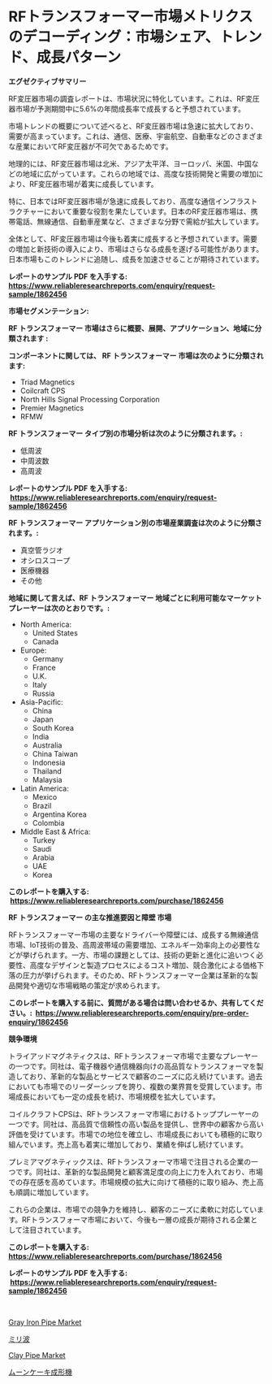 <p><h1>RFトランスフォーマー市場メトリクスのデコーディング：市場シェア、トレンド、成長パターン</h1></p><p><strong>エグゼクティブサマリー</strong></p>
<p><p>RF変圧器市場の調査レポートは、市場状況に特化しています。これは、RF変圧器市場が予測期間中に5.6%の年間成長率で成長すると予想されています。</p><p>市場トレンドの概要について述べると、RF変圧器市場は急速に拡大しており、需要が高まっています。これは、通信、医療、宇宙航空、自動車などのさまざまな産業においてRF変圧器が不可欠であるためです。</p><p>地理的には、RF変圧器市場は北米、アジア太平洋、ヨーロッパ、米国、中国などの地域に広がっています。これらの地域では、高度な技術開発と需要の増加により、RF変圧器市場が着実に成長しています。</p><p>特に、日本ではRF変圧器市場が急速に成長しており、高度な通信インフラストラクチャーにおいて重要な役割を果たしています。日本のRF変圧器市場は、携帯電話、無線通信、自動車産業など、さまざまな分野で需給が拡大しています。</p><p>全体として、RF変圧器市場は今後も着実に成長すると予想されています。需要の増加と新技術の導入により、市場はさらなる成長を遂げる可能性があります。日本市場もこのトレンドに追随し、成長を加速させることが期待されています。</p></p>
<p><strong>レポートのサンプル PDF を入手する: <a href="https://www.reliableresearchreports.com/enquiry/request-sample/1862456">https://www.reliableresearchreports.com/enquiry/request-sample/1862456</a></strong></p>
<p><strong>市場セグメンテーション:</strong></p>
<p><strong> RF トランスフォーマー 市場はさらに概要、展開、アプリケーション、地域に分類されます :</strong></p>
<p><strong>コンポーネントに関しては、 RF トランスフォーマー 市場は次のように分類されます: &nbsp;</strong></p>
<p><ul><li>Triad Magnetics</li><li>Coilcraft CPS</li><li>North Hills Signal Processing Corporation</li><li>Premier Magnetics</li><li>RFMW</li></ul></p>
<p><strong> RF トランスフォーマー タイプ別の市場分析は次のように分類されます。:</strong></p>
<p><ul><li>低周波</li><li>中周波数</li><li>高周波</li></ul></p>
<p><strong>レポートのサンプル PDF を入手する: &nbsp;<a href="https://www.reliableresearchreports.com/enquiry/request-sample/1862456">https://www.reliableresearchreports.com/enquiry/request-sample/1862456</a></strong></p>
<p><strong> RF トランスフォーマー アプリケーション別の市場産業調査は次のように分類されます。:</strong></p>
<p><ul><li>真空管ラジオ</li><li>オシロスコープ</li><li>医療機器</li><li>その他</li></ul></p>
<p><strong>地域に関して言えば、RF トランスフォーマー 地域ごとに利用可能なマーケットプレーヤーは次のとおりです。:</strong></p>
<p><ul>
    <li>
        North America:
        <ul>
            <li>United States</li>
            <li>Canada</li>
        </ul>
    </li>
    <li>
        Europe:
        <ul>
            <li>Germany</li>
            <li>France</li>
            <li>U.K.</li>
            <li>Italy</li>
            <li>Russia</li>
        </ul>
    </li>
    <li>
        Asia-Pacific:
        <ul>
            <li>China</li>
            <li>Japan</li>
            <li>South Korea</li>
            <li>India</li>
            <li>Australia</li>
            <li>China Taiwan</li>
            <li>Indonesia</li>
            <li>Thailand</li>
            <li>Malaysia</li>
        </ul>
    </li>
    <li>
        Latin America:
        <ul>
            <li>Mexico</li>
            <li>Brazil</li>
            <li>Argentina Korea</li>
            <li>Colombia</li>
        </ul>
    </li>
    <li>
        Middle East & Africa:
        <ul>
            <li>Turkey</li>
            <li>Saudi</li>
            <li>Arabia</li>
            <li>UAE</li>
            <li>Korea</li>
        </ul>
    </li>
    </ul></p>
<p><strong>このレポートを購入する: &nbsp;<a href="https://www.reliableresearchreports.com/purchase/1862456">https://www.reliableresearchreports.com/purchase/1862456</a></strong></p>
<p><strong>RF トランスフォーマー の主な推進要因と障壁 市場</strong></p>
<p><p>RFトランスフォーマー市場の主要なドライバーや障壁には、成長する無線通信市場、IoT技術の普及、高周波帯域の需要増加、エネルギー効率向上の必要性などが挙げられます。一方、市場の課題としては、技術の更新と進化に追いつく必要性、高度なデザインと製造プロセスによるコスト増加、競合激化による価格下落の圧力が挙げられます。そのため、RFトランスフォーマー企業は革新的な製品開発や適切な市場戦略の策定が求められます。</p></p>
<p><strong>このレポートを購入する前に、質問がある場合は問い合わせるか、共有してください。:&nbsp; <a href="https://www.reliableresearchreports.com/enquiry/pre-order-enquiry/1862456">https://www.reliableresearchreports.com/enquiry/pre-order-enquiry/1862456</a></strong></p>
<p><strong>競争環境</strong></p>
<p><p>トライアッドマグネティクスは、RFトランスフォーマ市場で主要なプレーヤーの一つです。同社は、電子機器や通信機器向けの高品質なトランスフォーマを製造しており、革新的な製品とサービスで顧客のニーズに応え続けています。過去においても市場でのリーダーシップを誇り、複数の業界賞を受賞しています。市場成長においても一定の成長を続け、市場規模を拡大しています。</p><p>コイルクラフトCPSは、RFトランスフォーマ市場におけるトッププレーヤーの一つです。同社は、高品質で信頼性の高い製品を提供し、世界中の顧客から高い評価を受けています。市場での地位を確立し、市場成長においても積極的に取り組んでいます。売上高も着実に増加しており、業績を伸ばし続けています。</p><p>プレミアマグネティックスは、RFトランスフォーマ市場で注目される企業の一つです。同社は、革新的な製品開発と顧客満足度の向上に力を入れており、市場での存在感を高めています。市場規模の拡大に向けて積極的に取り組み、売上高も順調に増加しています。</p><p>これらの企業は、市場での競争力を維持し、顧客のニーズに柔軟に対応しています。RFトランスフォーマ市場において、今後も一層の成長が期待される企業として注目されています。</p></p>
<p><strong>このレポートを購入する: &nbsp; <a href="https://www.reliableresearchreports.com/purchase/1862456">https://www.reliableresearchreports.com/purchase/1862456</a></strong></p>
<p><strong>レポートのサンプル PDF を入手する: &nbsp;<a href="https://www.reliableresearchreports.com/enquiry/request-sample/1862456">https://www.reliableresearchreports.com/enquiry/request-sample/1862456</a></strong><strong></strong></p>
<p>&nbsp;</p>
<p><p><a href="https://github.com/arionmp/Market-Research-Report-List-2/blob/main/gray-iron-pipe-market.md">Gray Iron Pipe Market</a></p><p><a href="https://medium.com/@gregoriookeefe2023/%E3%83%9F%E3%83%AA%E6%B3%A2%E5%B8%82%E5%A0%B4-2031%E5%B9%B4%E3%81%BE%E3%81%A7%E3%81%AE%E6%88%90%E5%8A%9F%E3%81%97%E3%81%9F%E3%83%93%E3%82%B8%E3%83%8D%E3%82%B9%E6%88%A6%E7%95%A5%E4%BA%88%E6%B8%AC%E3%81%AE%E9%8D%B5-a5e0d8615e63">ミリ波</a></p><p><a href="https://github.com/markusgodoy/Market-Research-Report-List-2/blob/main/clay-pipe-market.md">Clay Pipe Market</a></p><p><a href="https://medium.com/@sashabeier2023/%E6%9C%88%E9%A4%85%E6%88%90%E5%BD%A2%E6%A9%9F%E5%B8%82%E5%A0%B4%E5%B1%95%E6%9C%9B-%E7%94%A3%E6%A5%AD%E6%A6%82%E8%A6%81%E3%81%A8%E4%BA%88%E6%B8%AC-2024%E5%B9%B4%E3%81%8B%E3%82%892031%E5%B9%B4-0d09005c2eb1">ムーンケーキ成形機</a></p></p>